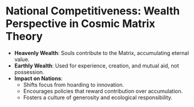 # National Competitiveness: Wealth Perspective in Cosmic Matrix Theory

- **Heavenly Wealth**: Souls contribute to the Matrix, accumulating eternal value.
- **Earthly Wealth**: Used for experience, creation, and mutual aid, not possession.
- **Impact on Nations**:
  - Shifts focus from hoarding to innovation.
  - Encourages policies that reward contribution over accumulation.
  - Fosters a culture of generosity and ecological responsibility.
